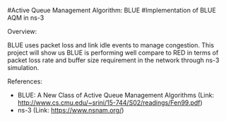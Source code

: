 #Active Queue Management Algorithm: BLUE
#Implementation of BLUE AQM in ns-3

Overview: 

BLUE uses packet loss and link idle events to manage congestion. This project will show us BLUE is performing well compare to RED in terms of packet loss rate and buffer size requirement in the network through ns-3 simulation.
 
References:
- BLUE: A New Class of Active Queue Management Algorithms (Link: http://www.cs.cmu.edu/~srini/15-744/S02/readings/Fen99.pdf)
- ns-3 (Link: https://www.nsnam.org/)
